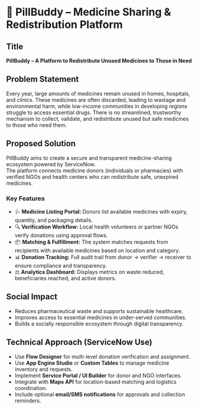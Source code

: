 # 💊 PillBuddy – Medicine Sharing & Redistribution Platform

## Title
**PillBuddy – A Platform to Redistribute Unused Medicines to Those in Need**

## Problem Statement
Every year, large amounts of medicines remain unused in homes, hospitals, and clinics. These medicines are often discarded, leading to wastage and environmental harm, while low-income communities in developing regions struggle to access essential drugs. There is no streamlined, trustworthy mechanism to collect, validate, and redistribute unused but safe medicines to those who need them.

## Proposed Solution
PillBuddy aims to create a secure and transparent medicine-sharing ecosystem powered by ServiceNow.  
The platform connects medicine donors (individuals or pharmacies) with verified NGOs and health centers who can redistribute safe, unexpired medicines.

### Key Features
- 🩺 **Medicine Listing Portal:** Donors list available medicines with expiry, quantity, and packaging details.  
- 🔍 **Verification Workflow:** Local health volunteers or partner NGOs verify donations using approval flows.  
- 📦 **Matching & Fulfillment:** The system matches requests from recipients with available medicines based on location and category.  
- 📊 **Donation Tracking:** Full audit trail from donor → verifier → receiver to ensure compliance and transparency.  
- ⚖️ **Analytics Dashboard:** Displays metrics on waste reduced, beneficiaries reached, and active donors.

## Social Impact
- Reduces pharmaceutical waste and supports sustainable healthcare.  
- Improves access to essential medicines in under-served communities.  
- Builds a socially responsible ecosystem through digital transparency.

## Technical Approach (ServiceNow Use)
- Use **Flow Designer** for multi-level donation verification and assignment.  
- Use **App Engine Studio** or **Custom Tables** to manage medicine inventory and requests.  
- Implement **Service Portal / UI Builder** for donor and NGO interfaces.  
- Integrate with **Maps API** for location-based matching and logistics coordination.  
- Include optional **email/SMS notifications** for approvals and collection reminders.
